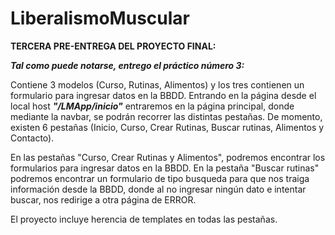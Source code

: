 # LiberalismoMuscular

**TERCERA PRE-ENTREGA DEL PROYECTO FINAL:**


***Tal como puede notarse, entrego el práctico número 3:***

Contiene 3 modelos (Curso, Rutinas, Alimentos) y los tres contienen un formulario para ingresar datos en la BBDD.
Entrando en la página desde el local host ***"/LMApp/inicio"*** entraremos en la página principal, donde mediante la navbar, se podrán recorrer las distintas pestañas.
De momento, existen 6 pestañas (Inicio, Curso, Crear Rutinas, Buscar rutinas, Alimentos y Contacto).

En las pestañas "Curso, Crear Rutinas y Alimentos", podremos encontrar los formularios para ingresar datos en la BBDD.
En la pestaña "Buscar rutinas" podremos encontrar un formulario de tipo busqueda para que nos traiga información desde la BBDD, donde al no ingresar ningún dato e intentar buscar, nos redirige
a otra página de ERROR.


El proyecto incluye herencia de templates en todas las pestañas.
